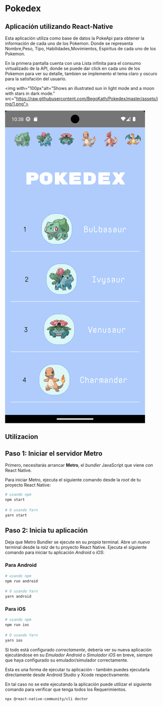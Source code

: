 # Pokedex
## Aplicación utilizando React-Native

Esta aplicación utiliza como base de datos la PokeApi para obtener la información de cada uno de los Pokemon.
Donde se representa Nombre,Peso, Tipo, Habilidades,Movimientos, Espiritus de cada uno de los Pokemon.

En la primera pantalla cuenta con una Lista infinita para el consumo virtualizado de la API, donde se puede dar click en cada uno de los Pokemon para ver su detalle, tambien se implemento el tema claro y oscuro para la satisfación del usuario.

<img  with="100px"alt="Shows an illustrated sun in light mode and a moon with stars in dark mode." src="https://raw.githubusercontent.com/BegoKath/Pokedex/master/assets/img/1.png">


![texto cualquiera por si no carga la imagen](https://raw.githubusercontent.com/BegoKath/Pokedex/master/assets/img/1.png)

## Utilizacion
## Paso 1: Iniciar el servidor Metro

Primero, necesitarás arrancar **Metro**, el _bundler_ JavaScript que viene _con_ React Native.

Para iniciar Metro, ejecuta el siguiente comando desde la _root_ de tu proyecto React Native:

```bash
# usando npm
npm start

# O usando Yarn
yarn start
```

## Paso 2: Inicia tu aplicación

Deja que Metro Bundler se ejecute en su _propia_ terminal. Abre un _nuevo_ terminal desde la _raíz_ de tu proyecto React Native. Ejecuta el siguiente comando para iniciar tu aplicación _Android_ o _iOS_:

### Para Android

```bash
# usando npm
npm run android

# O usando Yarn
yarn android
```

### Para iOS

```bash
# usando npm
npm run ios

# O usando Yarn
yarn ios
```

Si todo está configurado _correctamente_, debería ver su nueva aplicación ejecutándose en su _Emulador Android_ o _Simulador iOS_ en breve, siempre que haya configurado su emulador/simulador correctamente.

Esta es una forma de ejecutar tu aplicación - también puedes ejecutarla directamente desde Android Studio y Xcode respectivamente.

En tal caso no se este ejecutando la aplicación puede utilizar el siguiente comando para verificar que tenga todos los Requerimientos.
```bash
npx @react-native-community/cli doctor
```
